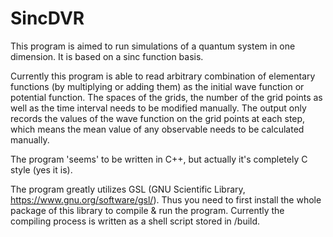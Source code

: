 # SincDVR

This program is aimed to run simulations of a quantum system in one dimension. It is based on a sinc function basis.

Currently this program is able to read arbitrary combination of elementary functions (by multiplying or adding them) as the initial wave function or potential function. The spaces of the grids, the number of the grid points as well as the time interval needs to be modified manually. The output only records the values of the wave function on the grid points at each step, which means the mean value of any observable needs to be calculated manually.

The program 'seems' to be written in C++, but actually it's completely C style (yes it is). 

The program greatly utilizes GSL (GNU Scientific Library, https://www.gnu.org/software/gsl/). Thus you need to first install the whole package of this library to compile & run the program. Currently the compiling process is written as a shell script stored in /build.
